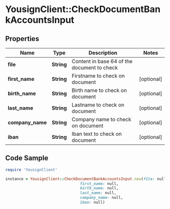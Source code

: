# YousignClient::CheckDocumentBankAccountsInput

## Properties

Name | Type | Description | Notes
------------ | ------------- | ------------- | -------------
**file** | **String** | Content in base 64 of the document to check | 
**first_name** | **String** | Firstname to check on document | [optional] 
**birth_name** | **String** | Birth name to check on document | [optional] 
**last_name** | **String** | Lastname to check on document | [optional] 
**company_name** | **String** | Company name to check on document | [optional] 
**iban** | **String** | Iban text to check on document | [optional] 

## Code Sample

```ruby
require 'YousignClient'

instance = YousignClient::CheckDocumentBankAccountsInput.new(file: null,
                                 first_name: null,
                                 birth_name: null,
                                 last_name: null,
                                 company_name: null,
                                 iban: null)
```


